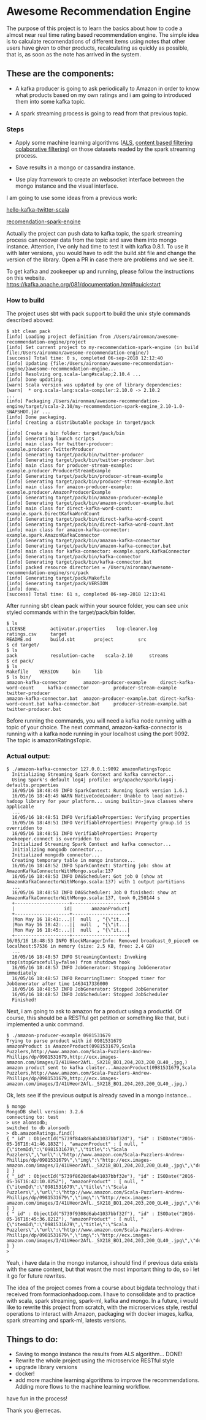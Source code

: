 # Awesome Recommendation Engine

The purpose of this project is to learn the basics about how to code a almost near real time 
rating based recommendation engine. The simple idea is to calculate recomendations of 
different items using notes that other users have given to other products, 
recalculating as quickly as possible, that is, as soon as the note has arrived in the system.

## These are the components:

 - A kafka producer is going to ask periodically to Amazon in order to know what products based on my own ratings 
and i am going to introduced them into some kafka topic.

 - A spark streaming process is going to read from that previous topic.

### Steps 
 
 - Apply some machine learning algorithms ([ALS][1], [content based filtering colaborative filtering][2]) on those datasets readed by 
the spark streaming process.

 - Save results in a mongo or cassandra instance.

 - Use play framework to create an websocket interface between the mongo instance and the visual interface.

 
I am going to use some ideas from a previous work: 

[hello-kafka-twitter-scala](https://github.com/alonsoir/hello-kafka-twitter-scala)

[recomendation-spark-engine](https://github.com/alonsoir/recomendation-spark-engine)

Actually the project can push data to kafka topic, the spark streaming process can recover data from the topic and
save them into mongo instance. Attention, I've only had time to test it with kafka 0.8.1. To use it with later versions, you would have to edit the build.sbt file and change the version of the library. Open a PR in case there are problems and we see it. 

To get kafka and zookeeper up and running, please follow the instructions on this website. https://kafka.apache.org/081/documentation.html#quickstart

### How to build 
The project uses sbt with pack support to build the unix style commands described aboved:

	$ sbt clean pack
	[info] Loading project definition from /Users/aironman/awesome-recommendation-engine/project
	[info] Set current project to my-recommendation-spark-engine (in build file:/Users/aironman/awesome-recommendation-engine/)
	[success] Total time: 0 s, completed 06-sep-2018 12:12:40
	[info] Updating {file:/Users/aironman/awesome-recommendation-engine/}awesome-recommendation-engine...
	[info] Resolving org.scala-lang#scalap;2.10.4 ...
	[info] Done updating.
	[warn] Scala version was updated by one of library dependencies:
	[warn] 	* org.scala-lang:scala-compiler:2.10.0 -> 2.10.2
	...
	[info] Packaging /Users/aironman/awesome-recommendation-engine/target/scala-2.10/my-recommendation-spark-engine_2.10-1.0-SNAPSHOT.jar ...
	[info] Done packaging.
	[info] Creating a distributable package in target/pack
	...
	[info] Create a bin folder: target/pack/bin
	[info] Generating launch scripts
	[info] main class for twitter-producer: example.producer.TwitterProducer
	[info] Generating target/pack/bin/twitter-producer
	[info] Generating target/pack/bin/twitter-producer.bat
	[info] main class for producer-stream-example: example.producer.ProducerStreamExample
	[info] Generating target/pack/bin/producer-stream-example
	[info] Generating target/pack/bin/producer-stream-example.bat
	[info] main class for amazon-producer-example: example.producer.AmazonProducerExample
	[info] Generating target/pack/bin/amazon-producer-example
	[info] Generating target/pack/bin/amazon-producer-example.bat
	[info] main class for direct-kafka-word-count: example.spark.DirectKafkaWordCount
	[info] Generating target/pack/bin/direct-kafka-word-count
	[info] Generating target/pack/bin/direct-kafka-word-count.bat
	[info] main class for amazon-kafka-connector: example.spark.AmazonKafkaConnector
	[info] Generating target/pack/bin/amazon-kafka-connector
	[info] Generating target/pack/bin/amazon-kafka-connector.bat
	[info] main class for kafka-connector: example.spark.KafkaConnector
	[info] Generating target/pack/bin/kafka-connector
	[info] Generating target/pack/bin/kafka-connector.bat
	[info] packed resource directories = /Users/aironman/awesome-recommendation-engine/src/pack
	[info] Generating target/pack/Makefile
	[info] Generating target/pack/VERSION
	[info] done.
	[success] Total time: 61 s, completed 06-sep-2018 12:13:41

After running sbt clean pack within your source folder, you can see unix styled commands within the target/pack/bin folder.

	$ ls
	LICENSE			activator.properties	log-cleaner.log		ratings.csv		target
	README.md		build.sbt		project			src
	$ cd target/
	$ ls
	pack			resolution-cache	scala-2.10		streams
	$ cd pack/
	$ ls
	Makefile	VERSION		bin		lib
	$ ls bin/
	amazon-kafka-connector		amazon-producer-example		direct-kafka-word-count		kafka-connector			producer-stream-example		twitter-producer
	amazon-kafka-connector.bat	amazon-producer-example.bat	direct-kafka-word-count.bat	kafka-connector.bat		producer-stream-example.bat	twitter-producer.bat
	
Before running the commands, you will need a kafka node running with a topic of your choice. The next command, amazon-kafka-connector is running with a kafka node running in your localhost using the port 9092. The topic is amazonRatingsTopic.

### Actual output:
    $ ./amazon-kafka-connector 127.0.0.1:9092 amazonRatingsTopic
	  Initializing Streaming Spark Context and kafka connector...
	  Using Spark's default log4j profile: org/apache/spark/log4j-defaults.properties
	  16/05/16 18:48:49 INFO SparkContext: Running Spark version 1.6.1
	  16/05/16 18:48:49 WARN NativeCodeLoader: Unable to load native-hadoop library for your platform... using builtin-java classes where applicable
	  ...
	  16/05/16 18:48:51 INFO VerifiableProperties: Verifying properties
	  16/05/16 18:48:51 INFO VerifiableProperties: Property group.id is overridden to 
	  16/05/16 18:48:51 INFO VerifiableProperties: Property zookeeper.connect is overridden to 
	  Initialized Streaming Spark Context and kafka connector...
	  Initializing mongodb connector...
	  Initialized mongodb connector...
	  Creating temporary table in mongo instance...
	  16/05/16 18:48:52 INFO SparkContext: Starting job: show at AmazonKafkaConnectorWithMongo.scala:137
	  16/05/16 18:48:53 INFO DAGScheduler: Got job 0 (show at AmazonKafkaConnectorWithMongo.scala:137) with 1 output partitions
	  ...
	  16/05/16 18:48:53 INFO DAGScheduler: Job 0 finished: show at AmazonKafkaConnectorWithMongo.scala:137, took 0,250144 s
	  +--------------------+--------------------+
	  |                  id|       amazonProduct|
	  +--------------------+--------------------+
	  |Mon May 16 18:41:...|[  null  , "{\"it...|
	  |Mon May 16 18:42:...|[  null  , "{\"it...|
	  |Mon May 16 18:45:...|[  null  , "{\"it...|
	  +--------------------+--------------------+
  	16/05/16 18:48:53 INFO BlockManagerInfo: Removed broadcast_0_piece0 on localhost:57536 in memory (size: 2.5 KB, free: 2.4 GB)
	  ...
	  16/05/16 18:48:57 INFO StreamingContext: Invoking stop(stopGracefully=false) from shutdown hook
	  16/05/16 18:48:57 INFO JobGenerator: Stopping JobGenerator immediately
	  16/05/16 18:48:57 INFO RecurringTimer: Stopped timer for JobGenerator after time 1463417336000
	  16/05/16 18:48:57 INFO JobGenerator: Stopped JobGenerator
	  16/05/16 18:48:57 INFO JobScheduler: Stopped JobScheduler
	  Finished!

Next, i am going to ask to amazon for a product using a productId. Of course, this should be a RESTful get petition or something like that, but i implemented a unix command.

	$ ./amazon-producer-example 0981531679
	Trying to parse product with id 0981531679
	amazonProduct is AmazonProduct(0981531679,Scala Puzzlers,http://www.amazon.com/Scala-Puzzlers-Andrew-Phillips/dp/0981531679,http://ecx.images-amazon.com/images/I/41UHeor2AfL._SX218_BO1,204,203,200_QL40_.jpg,)
	amazon product sent to kafka cluster...AmazonProduct(0981531679,Scala Puzzlers,http://www.amazon.com/Scala-Puzzlers-Andrew-Phillips/dp/0981531679,http://ecx.images-amazon.com/images/I/41UHeor2AfL._SX218_BO1,204,203,200_QL40_.jpg,)

Ok, lets see if the previous output is already saved in a mongo instance...

	$ mongo
	MongoDB shell version: 3.2.6
	connecting to: test
	> use alonsodb;
	switched to db alonsodb
	> db.amazonRatings.find()
	{ "_id" : ObjectId("5739f84a8d6ab41037bbf32d"), "id" : ISODate("2016-05-16T16:41:46.183Z"), "amazonProduct" : [ null, "{\"itemId\":\"0981531679\",\"title\":\"Scala Puzzlers\",\"url\":\"http://www.amazon.com/Scala-Puzzlers-Andrew-Phillips/dp/0981531679\",\"img\":\"http://ecx.images-amazon.com/images/I/41UHeor2AfL._SX218_BO1,204,203,200_QL40_.jpg\",\"description\":\"\"}" ] }
	{ "_id" : ObjectId("5739f8628d6ab41037bbf32e"), "id" : ISODate("2016-05-16T16:42:10.025Z"), "amazonProduct" : [ null, "{\"itemId\":\"0981531679\",\"title\":\"Scala Puzzlers\",\"url\":\"http://www.amazon.com/Scala-Puzzlers-Andrew-Phillips/dp/0981531679\",\"img\":\"http://ecx.images-amazon.com/images/I/41UHeor2AfL._SX218_BO1,204,203,200_QL40_.jpg\",\"description\":\"\"}" ] }
	{ "_id" : ObjectId("5739f9308d6ab41037bbf32f"), "id" : ISODate("2016-05-16T16:45:36.021Z"), "amazonProduct" : [ null, "{\"itemId\":\"0981531679\",\"title\":\"Scala Puzzlers\",\"url\":\"http://www.amazon.com/Scala-Puzzlers-Andrew-Phillips/dp/0981531679\",\"img\":\"http://ecx.images-amazon.com/images/I/41UHeor2AfL._SX218_BO1,204,203,200_QL40_.jpg\",\"description\":\"\"}" ] }
	> 


Yeah, i have data in the mongo instance, i should find if previous data exists with the same content, but that wasnt the most important thing to do, so i let it go for future rewrites.

The idea of the project comes from a course about  bigdata technology that i received from formacionhadoop.com. 
I have to consolidate and to practice with scala, spark streaming, spark-ml, kafka and mongo.
In a future, i would like to rewrite this project from scratch, with the microservices style, restful operations to interact with Amazon, packaging with docker images, kafka, spark streaming and spark-ml, latests versions. 

## Things to do:

 - Saving to mongo instance the results from ALS algorithm... DONE!
 - Rewrite the whole project using the microservice RESTful style 
 - upgrade library versions
 - docker!
 - add more machine learning algorithms to improve the recommendations. Adding more flows to the machine learning workflow.


have fun in the process!

[1]: https://dl.acm.org/citation.cfm?id=1608614
[2]: https://spark.apache.org/docs/2.2.0/ml-collaborative-filtering.html

Thank you @emecas.
